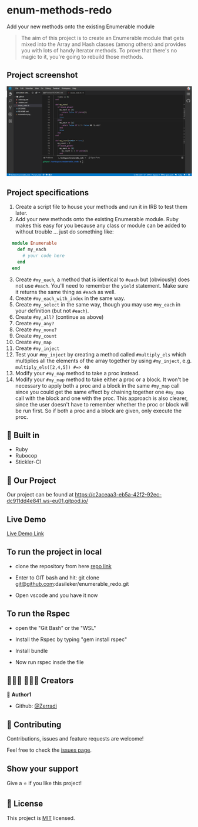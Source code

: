 # enum-methods-redo
Add your new methods onto the existing Enumerable module
> The aim of this project is to create an Enumerable module that gets mixed into the Array and Hash classes (among others) and provides you with lots of handy iterator methods. To prove that there's no magic to it, you're going to rebuild those methods.


## Project screenshot
<img alt="Demonstration" src="screenshot.png"/>


## Project specifications
1. Create a script file to house your methods and run it in IRB to test them later.
2. Add your new methods onto the existing Enumerable module.  Ruby makes this easy for you because any class or module can be added to without trouble ... just do something like:

~~~ruby
  module Enumerable
    def my_each
      # your code here
    end
  end
~~~

3. Create `#my_each`, a method that is identical to `#each` but (obviously) does not use `#each`.  You'll need to remember the `yield` statement.  Make sure it returns the same thing as `#each` as well.
4. Create `#my_each_with_index` in the same way.
5. Create `#my_select` in the same way, though you may use `#my_each` in your definition (but not `#each`).
6. Create `#my_all?` (continue as above)
7. Create `#my_any?`
8. Create `#my_none?`
9. Create `#my_count`
10. Create `#my_map`
11. Create `#my_inject`
12. Test your `#my_inject` by creating a method called `#multiply_els` which multiplies all the elements of the array together by using `#my_inject`, e.g. `multiply_els([2,4,5]) #=> 40`
13. Modify your `#my_map` method to take a proc instead.
14. Modify your `#my_map` method to take either a proc or a block. It won't be necessary to apply both a proc and a block in the same `#my_map` call since you could get the same effect by chaining together one `#my_map` call with the block and one with the proc. This approach is also clearer, since the user doesn't have to remember whether the proc or block will be run first. So if both a proc and a block are given, only execute the proc.
      
## 🔨 Built in

- Ruby
- Rubocop
- Stickler-CI

## 🚀 Our Project

Our project can be found at https://c2aceaa3-eb5a-42f2-92ec-dc911dd4e841.ws-eu01.gitpod.io/
## Live Demo

[Live Demo Link](https://eb148b80-1a42-4a85-a23b-1c0d91d2294f.ws-eu01.gitpod.io/#/workspace/enumerable_redo)


## To run the project in local

- clone the repository from here [repo link](git@github.com:dasileker/enumerable_redo.git)

- Enter to GIT bash and hit: git clone git@github.com:dasileker/enumerable_redo.git

- Open vscode and you have it now


## To run the Rspec

- open the  "Git Bash" or the "WSL"

- Install the Rspec by typing "gem install rspec"

- Install bundle

- Now run rspec insde the file



## 👨🏽‍💻 👨🏿‍💻 Creators

👤 **Author1**

- Github: [@Zerradi](https://github.com/dasileker)


## 🤝 Contributing

Contributions, issues and feature requests are welcome!

Feel free to check the [issues page](issues/).

## Show your support

Give a ⭐️ if you like this project!

## 📝 License

This project is [MIT](lic.url) licensed.